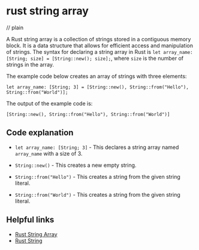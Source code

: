 # rust string array
// plain

A Rust string array is a collection of strings stored in a contiguous memory block. It is a data structure that allows for efficient access and manipulation of strings. The syntax for declaring a string array in Rust is ```let array_name: [String; size] = [String::new(); size];```, where ```size``` is the number of strings in the array.

The example code below creates an array of strings with three elements:

```
let array_name: [String; 3] = [String::new(), String::from("Hello"), String::from("World")];
```

The output of the example code is:

```
[String::new(), String::from("Hello"), String::from("World")]
```

## Code explanation


* ```let array_name: [String; 3]``` - This declares a string array named ```array_name``` with a size of 3.

* ```String::new()``` - This creates a new empty string.

* ```String::from("Hello")``` - This creates a string from the given string literal.

* ```String::from("World")``` - This creates a string from the given string literal.

## Helpful links

* [Rust String Array](https://doc.rust-lang.org/std/primitive.str.html#string-arrays)
* [Rust String](https://doc.rust-lang.org/std/string/struct.String.html)